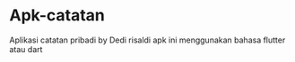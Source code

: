 # Apk-catatan
Aplikasi catatan pribadi by Dedi risaldi apk ini menggunakan bahasa flutter atau dart
